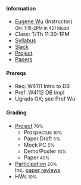 #### Information 

* [Eugene Wu](http://www.eugenewu.net) (Instructor)     
  <small>OH: 1:15-2PM in 421 Mudd</small>   
* Class: T/Th 11:30-1PM
* [Syllabus](./syllabus)
* [Slack](#)
* [Project](./projects)
* [Papers](./papers)


#### Prereqs

* Req: W4111 Intro to DB
* Pref: W4112 DB Impl
* Ugrads OK; see Prof Wu

#### Grading 

* [Project](./projects) <small>70%</small>
  * Prospectus <small>10%</small>
  * Paper Draft <small>5%</small>
  * Mock PC <small>5%</small>
  * Demo/Poster <small>10%</small>
  * Paper <small>40%</small>
* [Participation](./syllabus#participation)  <small>20%</small>    
  Inc. [paper reviews](./syllabus#reading)
* HWs <small>10%</small>






